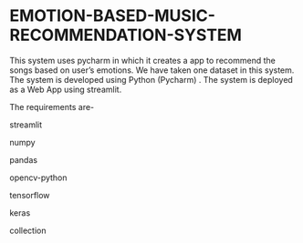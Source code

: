 # EMOTION-BASED-MUSIC-RECOMMENDATION-SYSTEM

This system uses pycharm in which it creates a app to recommend the songs based on user’s emotions. We have taken one dataset in this system. The system is developed using Python (Pycharm) . The system is deployed as a Web App using streamlit. 
 
 The requirements are-
 
 streamlit
 
numpy

pandas

opencv-python

tensorflow

keras

collection
